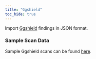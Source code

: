 ```yaml
---
title: "Ggshield"
toc_hide: true
---
```

Import [Ggshield](https://github.com/GitGuardian/ggshield) findings in JSON format.

### Sample Scan Data
Sample Ggshield scans can be found [here](https://github.com/DefectDojo/django-DefectDojo/tree/master/unittests/scans/ggshield).
